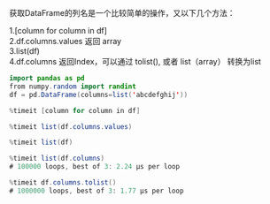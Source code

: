 获取DataFrame的列名是一个比较简单的操作，又以下几个方法：

1.\[column for column in df\]  
2.df.columns.values 返回 array  
3.list(df)  
4.df.columns 返回Index，可以通过 tolist(), 或者 list（array） 转换为list

```java
import pandas as pd
from numpy.random import randint
df = pd.DataFrame(columns=list('abcdefghij'))

%timeit [column for column in df]

%timeit list(df.columns.values)

%timeit list(df)

%timeit list(df.columns)
# 100000 loops, best of 3: 2.24 µs per loop

%timeit df.columns.tolist()
# 1000000 loops, best of 3: 1.77 µs per loop
```